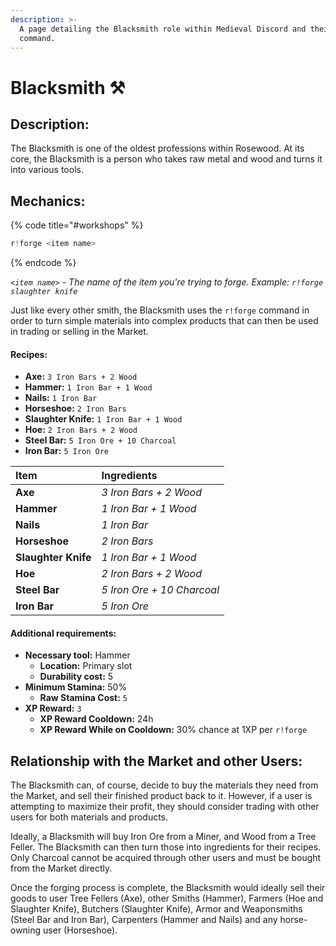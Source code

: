 ```yaml
---
description: >-
  A page detailing the Blacksmith role within Medieval Discord and their forge
  command.
---
```


# Blacksmith ⚒️

## Description:

The Blacksmith is one of the oldest professions within Rosewood. At its core, the Blacksmith is a person who takes raw metal and wood and turns it into various tools.

## Mechanics:

{% code title="\#workshops" %}
```javascript
r!forge <item name>
```
{% endcode %}

_`<item name>`_ _- The name of the item you're trying to forge. Example:_ _`r!forge slaughter knife`_

Just like every other smith, the Blacksmith uses the `r!forge` command in order to turn simple materials into complex products that can then be used in trading or selling in the Market.

#### Recipes:

* **Axe:** `3 Iron Bars + 2 Wood`
* **Hammer:** `1 Iron Bar + 1 Wood`
* **Nails:** `1 Iron Bar`
* **Horseshoe:** `2 Iron Bars`
* **Slaughter Knife:** `1 Iron Bar + 1 Wood`
* **Hoe:** `2 Iron Bars + 2 Wood`
* **Steel Bar:** `5 Iron Ore + 10 Charcoal`
* **Iron Bar:** `5 Iron Ore`

| **Item** | Ingredients |
| :--- | :--- |
| **Axe** | _3 Iron Bars + 2 Wood_ |
| **Hammer** | _1 Iron Bar + 1 Wood_ |
| **Nails** | _1 Iron Bar_ |
| **Horseshoe** | _2 Iron Bars_ |
| **Slaughter Knife** | _1 Iron Bar + 1 Wood_ |
| **Hoe** | _2 Iron Bars + 2 Wood_ |
| **Steel Bar** | _5 Iron Ore + 10 Charcoal_ |
| **Iron Bar** | _5 Iron Ore_ |

#### Additional requirements:

* **Necessary tool:** Hammer
  * **Location:** Primary slot
  * **Durability cost:** 5
* **Minimum Stamina:** 50%
  * **Raw Stamina Cost:** `5`
* **XP Reward:** `3`
  * **XP Reward Cooldown:** 24h
  * **XP Reward While on Cooldown:** 30% chance at 1XP per `r!forge`

## Relationship with the Market and other Users:

The Blacksmith can, of course, decide to buy the materials they need from the Market, and sell their finished product back to it. However, if a user is attempting to maximize their profit, they should consider trading with other users for both materials and products.

Ideally, a Blacksmith will buy Iron Ore from a Miner, and Wood from a Tree Feller. The Blacksmith can then turn those into ingredients for their recipes. Only Charcoal cannot be acquired through other users and must be bought from the Market directly.

Once the forging process is complete, the Blacksmith would ideally sell their goods to user Tree Fellers \(Axe\), other Smiths \(Hammer\), Farmers \(Hoe and Slaughter Knife\), Butchers \(Slaughter Knife\), Armor and Weaponsmiths \(Steel Bar and Iron Bar\), Carpenters \(Hammer and Nails\) and any horse-owning user \(Horseshoe\).

